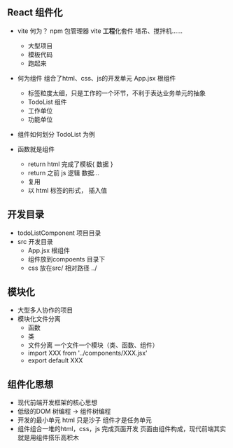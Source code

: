 ## React 组件化

- vite 何为？
npm 包管理器
  vite **工程**化套件  塔吊、搅拌机......
  - 大型项目
  - 模板代码
  - 跑起来

- 何为组件
    组合了html、css、js的开发单元
    App.jsx 根组件
    - 标签粒度太细，只是工作的一个环节，不利于表达业务单元的抽象
    - TodoList 组件
    - 工作单位
    - 功能单位
- 组件如何划分 TodoList 为例
- 函数就是组件
  - return html 完成了模板{ 数据 }
  - return 之前 js 逻辑 数据...
  - 复用
  - 以 html 标签的形式， 插入值

## 开发目录
  - todoListComponent 项目目录
  - src  开发目录
    - App.jsx 根组件
    - 组件放到compoents 目录下
    - css 放在src/
      相对路径 ../
## 模块化
  - 大型多人协作的项目
  - 模块化文件分离
    - 函数
    - 类
    - 文件分离 一个文件一个模块（类、函数、组件）
    - import  XXX from '../components/XXX.jsx'
    - export default XXX

## 组件化思想
- 现代前端开发框架的核心思想
- 低级的DOM 树编程 -> 组件树编程
- 开发的最小单元
  html 只是沙子
  组件才是任务单元
- 组件组合一堆的html，css，js 完成页面开发
  页面由组件构成，现代前端其实就是用组件搭乐高积木